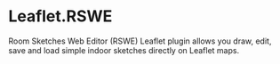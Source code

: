 # Leaflet.RSWE
Room Sketches Web Editor (RSWE) Leaflet plugin allows you draw, edit, save and load simple indoor sketches directly on Leaflet maps.
